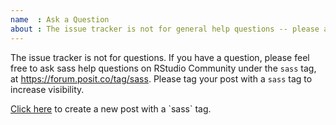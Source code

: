 ```yaml
---
name  : Ask a Question
about : The issue tracker is not for general help questions -- please ask general plumber help questions on RStudio Community, https://forum.posit.co/tag/sass.
---
```


The issue tracker is not for questions. If you have a question, please feel free to ask sass help questions on RStudio Community under the `sass` tag, at https://forum.posit.co/tag/sass.  Please tag your post with a `sass` tag to increase visibility.

[Click here](https://forum.posit.co/new-topic?title=&tags=sass&u=cpsievert&body=%0A%0A%0A--------%0A%0A%3Csup%3EReferred%20here%20by%20%5B%60rstudio%2Fsass%60%5D(http%3A%2F%2Fgithub.com%2Frstudio%2Fsass)%3C%2Fsup%3E%0A) to create a new post with a `sass` tag.


